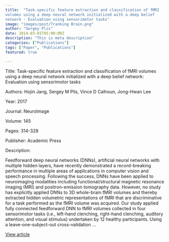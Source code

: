 ```yaml
---
title:  "Task-specific feature extraction and classification of fMRI
volumes using a deep neural network initialized with a deep belief
network - Evaluation using sensorimotor tasks"
image: "images/post/Tranking Brain.png"
author: "Sergey Plis"
date: 2014-03-01T05:00:00Z
description: "This is meta description"
categories: ["Publications"]
tags: ["Paper", "Publications"]
featured: true

---
```

Title: Task-specific feature extraction and classification of fMRI volumes using a deep neural network initialized with a deep belief network: Evaluation using sensorimotor tasks
  
Authors: Hojin Jang, Sergey M Plis, Vince D Calhoun, Jong-Hwan Lee
  
Year: 2017
  
Journal: NeuroImage
  
Volume: 145
  
Pages: 314-328
  
Publisher: Academic Press
  
Description:
  
Feedforward deep neural networks (DNNs), artificial neural networks with multiple hidden layers, have recently demonstrated a record-breaking performance in multiple areas of applications in computer vision and speech processing. Following the success, DNNs have been applied to neuroimaging modalities including functional/structural magnetic resonance imaging (MRI) and positron-emission tomography data. However, no study has explicitly applied DNNs to 3D whole-brain fMRI volumes and thereby extracted hidden volumetric representations of fMRI that are discriminative for a task performed as the fMRI volume was acquired. Our study applied fully connected feedforward DNN to fMRI volumes collected in four sensorimotor tasks (i.e., left-hand clenching, right-hand clenching, auditory attention, and visual stimulus) undertaken by 12 healthy participants. Using a leave-one-subject-out cross-validation …

  
[View article](https://www.sciencedirect.com/science/article/pii/S1053811916300362)  
